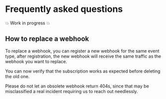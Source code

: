 <!-- START_METADATA
---
title: Webhooks API Frequently Asked Questions
sidebar_label: FAQ
sidebar_position: 3
pagination_next: null
pagination_prev: null
---
END_METADATA -->

# Frequently asked questions

💥 Work in progress 💥

## How to replace a webhook

To replace a webhook, you can register a new webhook for the same event type,
after registration, the new webhook will receive the same traffic as the webhook
you want to replace.

You can now verify that the subscription works as expected before deleting the
old one.

Please do not let an obsolete webhook return 404s, since that may be
misclassified a real incident requiring us to reach out needlessly.
